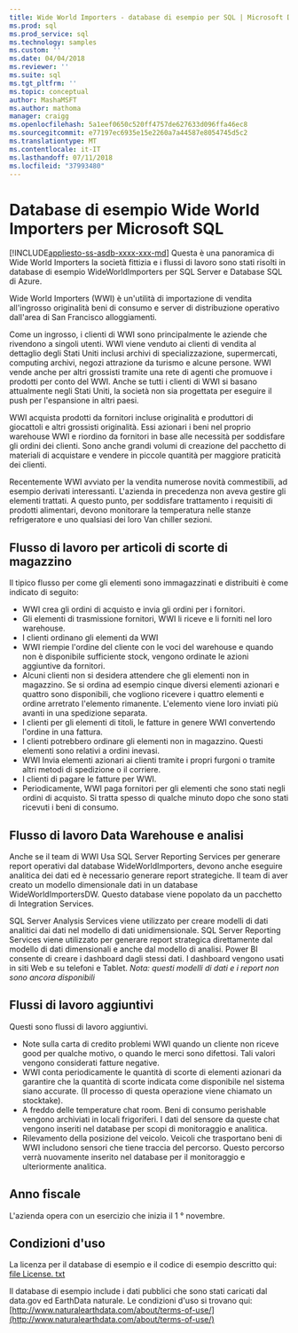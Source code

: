 ```yaml
---
title: Wide World Importers - database di esempio per SQL | Microsoft Docs
ms.prod: sql
ms.prod_service: sql
ms.technology: samples
ms.custom: ''
ms.date: 04/04/2018
ms.reviewer: ''
ms.suite: sql
ms.tgt_pltfrm: ''
ms.topic: conceptual
author: MashaMSFT
ms.author: mathoma
manager: craigg
ms.openlocfilehash: 5a1eef0650c520ff4757de627633d096ffa46ec8
ms.sourcegitcommit: e77197ec6935e15e2260a7a44587e8054745d5c2
ms.translationtype: MT
ms.contentlocale: it-IT
ms.lasthandoff: 07/11/2018
ms.locfileid: "37993480"
---
```

# <a name="wide-world-importers-sample-databases-for-microsoft-sql"></a>Database di esempio Wide World Importers per Microsoft SQL
[!INCLUDE[appliesto-ss-asdb-xxxx-xxx-md](../includes/appliesto-ss-asdb-xxxx-xxx-md.md)]
Questa è una panoramica di Wide World Importers la società fittizia e i flussi di lavoro sono stati risolti in database di esempio WideWorldImporters per SQL Server e Database SQL di Azure.  

Wide World Importers (WWI) è un'utilità di importazione di vendita all'ingrosso originalità beni di consumo e server di distribuzione operativo dall'area di San Francisco alloggiamenti.

Come un ingrosso, i clienti di WWI sono principalmente le aziende che rivendono a singoli utenti. WWI viene venduto ai clienti di vendita al dettaglio degli Stati Uniti inclusi archivi di specializzazione, supermercati, computing archivi, negozi attrazione da turismo e alcune persone. WWI vende anche per altri grossisti tramite una rete di agenti che promuove i prodotti per conto del WWI. Anche se tutti i clienti di WWI si basano attualmente negli Stati Uniti, la società non sia progettata per eseguire il push per l'espansione in altri paesi.

WWI acquista prodotti da fornitori incluse originalità e produttori di giocattoli e altri grossisti originalità. Essi azionari i beni nel proprio warehouse WWI e riordino da fornitori in base alle necessità per soddisfare gli ordini dei clienti. Sono anche grandi volumi di creazione del pacchetto di materiali di acquistare e vendere in piccole quantità per maggiore praticità dei clienti.

Recentemente WWI avviato per la vendita numerose novità commestibili, ad esempio derivati interessanti.  L'azienda in precedenza non aveva gestire gli elementi trattati. A questo punto, per soddisfare trattamento i requisiti di prodotti alimentari, devono monitorare la temperatura nelle stanze refrigeratore e uno qualsiasi dei loro Van chiller sezioni.

## <a name="workflow-for-warehouse-stock-items"></a>Flusso di lavoro per articoli di scorte di magazzino

Il tipico flusso per come gli elementi sono immagazzinati e distribuiti è come indicato di seguito:
- WWI crea gli ordini di acquisto e invia gli ordini per i fornitori.
- Gli elementi di trasmissione fornitori, WWI li riceve e li forniti nel loro warehouse.
- I clienti ordinano gli elementi da WWI
- WWI riempie l'ordine del cliente con le voci del warehouse e quando non è disponibile sufficiente stock, vengono ordinate le azioni aggiuntive da fornitori.
- Alcuni clienti non si desidera attendere che gli elementi non in magazzino. Se si ordina ad esempio cinque diversi elementi azionari e quattro sono disponibili, che vogliono ricevere i quattro elementi e ordine arretrato l'elemento rimanente. L'elemento viene loro inviati più avanti in una spedizione separata.
- I clienti per gli elementi di titoli, le fatture in genere WWI convertendo l'ordine in una fattura.
- I clienti potrebbero ordinare gli elementi non in magazzino. Questi elementi sono relativi a ordini inevasi.
- WWI Invia elementi azionari ai clienti tramite i propri furgoni o tramite altri metodi di spedizione o il corriere.
- I clienti di pagare le fatture per WWI.
- Periodicamente, WWI paga fornitori per gli elementi che sono stati negli ordini di acquisto. Si tratta spesso di qualche minuto dopo che sono stati ricevuti i beni di consumo.

## <a name="data-warehouse-and-analysis-workflow"></a>Flusso di lavoro Data Warehouse e analisi

Anche se il team di WWI Usa SQL Server Reporting Services per generare report operativi dal database WideWorldImporters, devono anche eseguire analitica dei dati ed è necessario generare report strategiche. Il team di aver creato un modello dimensionale dati in un database WideWorldImportersDW. Questo database viene popolato da un pacchetto di Integration Services.

SQL Server Analysis Services viene utilizzato per creare modelli di dati analitici dai dati nel modello di dati unidimensionale. SQL Server Reporting Services viene utilizzato per generare report strategica direttamente dal modello di dati dimensionali e anche dal modello di analisi. Power BI consente di creare i dashboard dagli stessi dati. I dashboard vengono usati in siti Web e su telefoni e Tablet. *Nota: questi modelli di dati e i report non sono ancora disponibili*

## <a name="additional-workflows"></a>Flussi di lavoro aggiuntivi

Questi sono flussi di lavoro aggiuntivi.
- Note sulla carta di credito problemi WWI quando un cliente non riceve good per qualche motivo, o quando le merci sono difettosi. Tali valori vengono considerati fatture negative.
- WWI conta periodicamente le quantità di scorte di elementi azionari da garantire che la quantità di scorte indicata come disponibile nel sistema siano accurate. (Il processo di questa operazione viene chiamato un stocktake).
- A freddo delle temperature chat room. Beni di consumo perishable vengono archiviati in locali frigoriferi. I dati del sensore da queste chat vengono inseriti nel database per scopi di monitoraggio e analitica.
- Rilevamento della posizione del veicolo. Veicoli che trasportano beni di WWI includono sensori che tiene traccia del percorso. Questo percorso verrà nuovamente inserito nel database per il monitoraggio e ulteriormente analitica.

## <a name="fiscal-year"></a>Anno fiscale

L'azienda opera con un esercizio che inizia il 1 ° novembre.

## <a name="terms-of-use"></a>Condizioni d'uso

La licenza per il database di esempio e il codice di esempio descritto qui: [file License. txt](https://github.com/Microsoft/sql-server-samples/blob/master/license.txt)

Il database di esempio include i dati pubblici che sono stati caricati dal data.gov ed EarthData naturale. Le condizioni d'uso si trovano qui: [http://www.naturalearthdata.com/about/terms-of-use/](http://www.naturalearthdata.com/about/terms-of-use/)
